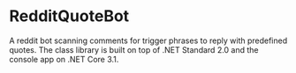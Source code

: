 # RedditQuoteBot
A reddit bot scanning comments for trigger phrases to reply with predefined quotes. The class library is built on top of .NET Standard 2.0 and the console app on .NET Core 3.1.
